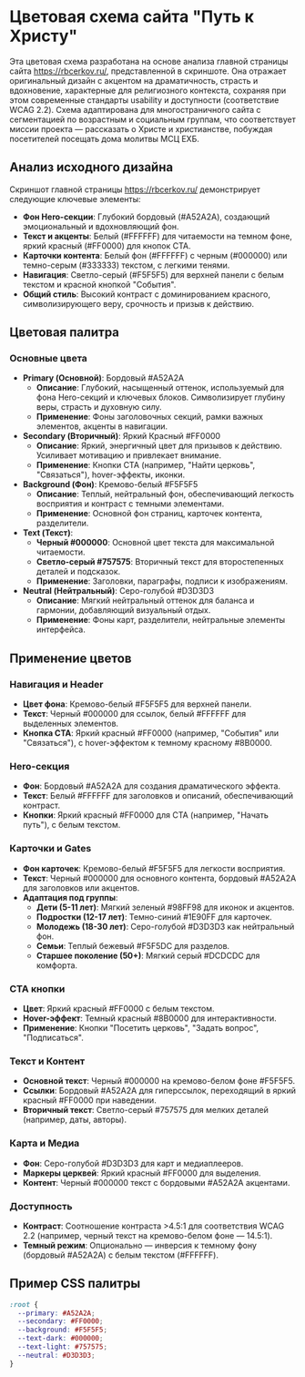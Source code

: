 # Цветовая схема сайта "Путь к Христу"

Эта цветовая схема разработана на основе анализа главной страницы сайта https://rbcerkov.ru/, представленной в скриншоте. Она отражает оригинальный дизайн с акцентом на драматичность, страсть и вдохновение, характерные для религиозного контекста, сохраняя при этом современные стандарты usability и доступности (соответствие WCAG 2.2). Схема адаптирована для многостраничного сайта с сегментацией по возрастным и социальным группам, что соответствует миссии проекта — рассказать о Христе и христианстве, побуждая посетителей посещать дома молитвы МСЦ ЕХБ.

## Анализ исходного дизайна
Скриншот главной страницы https://rbcerkov.ru/ демонстрирует следующие ключевые элементы:
- **Фон Hero-секции**: Глубокий бордовый (#A52A2A), создающий эмоциональный и вдохновляющий фон.
- **Текст и акценты**: Белый (#FFFFFF) для читаемости на темном фоне, яркий красный (#FF0000) для кнопок CTA.
- **Карточки контента**: Белый фон (#FFFFFF) с черным (#000000) или темно-серым (#333333) текстом, с легкими тенями.
- **Навигация**: Светло-серый (#F5F5F5) для верхней панели с белым текстом и красной кнопкой "События".
- **Общий стиль**: Высокий контраст с доминированием красного, символизирующего веру, срочность и призыв к действию.

## Цветовая палитра
### Основные цвета
- **Primary (Основной)**: Бордовый #A52A2A  
  - **Описание**: Глубокий, насыщенный оттенок, используемый для фона Hero-секций и ключевых блоков. Символизирует глубину веры, страсть и духовную силу.
  - **Применение**: Фоны заголовочных секций, рамки важных элементов, акценты в навигации.
- **Secondary (Вторичный)**: Яркий Красный #FF0000  
  - **Описание**: Яркий, энергичный цвет для призывов к действию. Усиливает мотивацию и привлекает внимание.
  - **Применение**: Кнопки CTA (например, "Найти церковь", "Связаться"), hover-эффекты, иконки.
- **Background (Фон)**: Кремово-белый #F5F5F5  
  - **Описание**: Теплый, нейтральный фон, обеспечивающий легкость восприятия и контраст с темными элементами.
  - **Применение**: Основной фон страниц, карточек контента, разделители.
- **Text (Текст)**:  
  - **Черный #000000**: Основной цвет текста для максимальной читаемости.  
  - **Светло-серый #757575**: Вторичный текст для второстепенных деталей и подсказок.  
  - **Применение**: Заголовки, параграфы, подписи к изображениям.
- **Neutral (Нейтральный)**: Серо-голубой #D3D3D3  
  - **Описание**: Мягкий нейтральный оттенок для баланса и гармонии, добавляющий визуальный отдых.
  - **Применение**: Фоны карт, разделители, нейтральные элементы интерфейса.

## Применение цветов
### Навигация и Header
- **Цвет фона**: Кремово-белый #F5F5F5 для верхней панели.
- **Текст**: Черный #000000 для ссылок, белый #FFFFFF для выделенных элементов.
- **Кнопка CTA**: Яркий красный #FF0000 (например, "События" или "Связаться"), с hover-эффектом к темному красному #8B0000.

### Hero-секция
- **Фон**: Бордовый #A52A2A для создания драматического эффекта.
- **Текст**: Белый #FFFFFF для заголовков и описаний, обеспечивающий контраст.
- **Кнопки**: Яркий красный #FF0000 для CTA (например, "Начать путь"), с белым текстом.

### Карточки и Gates
- **Фон карточек**: Кремово-белый #F5F5F5 для легкости восприятия.
- **Текст**: Черный #000000 для основного контента, бордовый #A52A2A для заголовков или акцентов.
- **Адаптация под группы**:
  - **Дети (5-11 лет)**: Мягкий зеленый #98FF98 для иконок и акцентов.
  - **Подростки (12-17 лет)**: Темно-синий #1E90FF для карточек.
  - **Молодежь (18-30 лет)**: Серо-голубой #D3D3D3 как нейтральный фон.
  - **Семьи**: Теплый бежевый #F5F5DC для разделов.
  - **Старшее поколение (50+)**: Мягкий серый #DCDCDC для комфорта.

### CTA кнопки
- **Цвет**: Яркий красный #FF0000 с белым текстом.
- **Hover-эффект**: Темный красный #8B0000 для интерактивности.
- **Применение**: Кнопки "Посетить церковь", "Задать вопрос", "Подписаться".

### Текст и Контент
- **Основной текст**: Черный #000000 на кремово-белом фоне #F5F5F5.
- **Ссылки**: Бордовый #A52A2A для гиперссылок, переходящий в яркий красный #FF0000 при наведении.
- **Вторичный текст**: Светло-серый #757575 для мелких деталей (например, даты, авторы).

### Карта и Медиа
- **Фон**: Серо-голубой #D3D3D3 для карт и медиаплееров.
- **Маркеры церквей**: Яркий красный #FF0000 для выделения.
- **Контент**: Черный #000000 текст с бордовыми #A52A2A акцентами.

### Доступность
- **Контраст**: Соотношение контраста >4.5:1 для соответствия WCAG 2.2 (например, черный текст на кремово-белом фоне — 14.5:1).
- **Темный режим**: Опционально — инверсия к темному фону (бордовый #A52A2A) с белым текстом (#FFFFFF).

## Пример CSS палитры
```css
:root {
  --primary: #A52A2A;
  --secondary: #FF0000;
  --background: #F5F5F5;
  --text-dark: #000000;
  --text-light: #757575;
  --neutral: #D3D3D3;
}